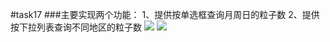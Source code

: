 #task17
###主要实现两个功能：
		1、提供按单选框查询月周日的粒子数
		2、提供按下拉列表查询不同地区的粒子数
![](https://github.com/liejiangmai/task17/raw/master/image/first.png)
![](https://github.com/liejiangmai/task17/raw/master/image/next.png)

